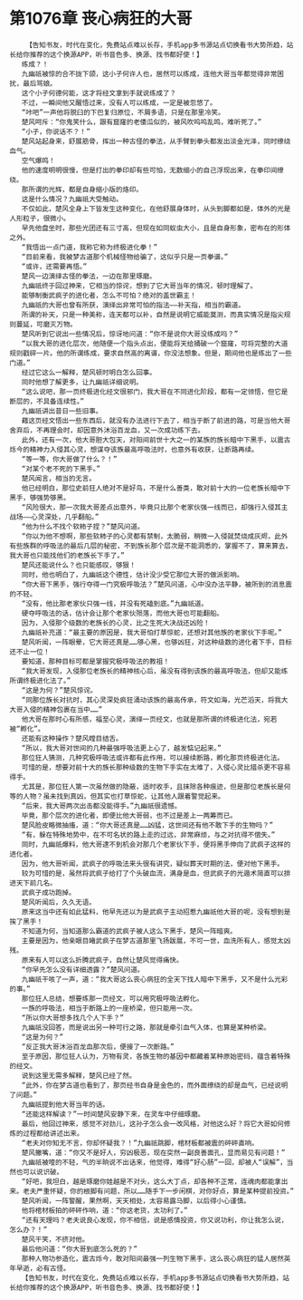 # 第1076章 丧心病狂的大哥
        【告知书友，时代在变化，免费站点难以长存，手机app多书源站点切换看书大势所趋，站长给你推荐的这个换源APP，听书音色多、换源、找书都好使！】
       练成？！
       九幽祇被惊的合不拢下颌，这小子何许人也，居然可以练成，连他大哥当年都觉得非常困扰，最后骂娘。
       这个小子何德何能，这才将经文拿到手就说练成了？
       不过，一瞬间他又醒悟过来，没有人可以练成，一定是被忽悠了。
       “咔吧”一声他将脱臼的下巴复归原位，不屑多语，只是在那里冷笑。
       楚风呵斥：“你鬼笑什么，跟有窟窿的老倭瓜似的，被风吹呜呜乱鸣，难听死了。”
       “小子，你说话不？！”
       楚风站起身来，舒展筋骨，挥出一种古怪的拳法，从手臂到拳头都发出淡金光泽，同时缭绕血气。
       空气爆鸣！
       他的速度明明很慢，但是打出的拳印却有些可怕，无数细小的自己浮现出来，在拳印间缭绕。
       那所谓的光辉，都是自身缩小版的烙印。
       这是什么情况？九幽祇大受触动。
       不仅如此，楚风全身上下皆发生这种变化，在他舒展身体时，从头到脚都如是，体外的光是人形粒子，很微小。
       早先他盘坐时，那些光团还有三寸高，但现在如同蚁虫大小，且是自身形象，密布在的形体之外。
       “我悟出一点门道，我称它称为终极进化拳！”
       “目前来看，我被梦古道那个机械怪物给骗了，这似乎只是一页拳谱。”
       “或许，还需要再悟。”
       楚风一边演绎古怪的拳法，一边在那里琢磨。
       九幽祇终于回过神来，它相当的惊诧，想到了它大哥当年的情况，顿时理解了。
       能够制衡武疯子的进化者，怎么不可怕？绝对的盖世霸主！
       九幽祇的大哥也曾有所获，演绎出非常可怕的指法——补天指，相当的霸道。
       所谓的补天，只是一种美称，连天都可以补，自然是说明它威能莫测，而真实情况是指尖规则蔓延，可磨灭万物。
       楚风听到它说出一些情况后，惊讶地问道：“你不是说你大哥没练成吗？”
       “以我大哥的进化层次，他随便一个指头点出，便能将天给捅破一个窟窿，可将完整的大道规则戳碎一片。他的所谓练成，要求自然高的离谱，你没法想象。但是，期间他也是练出了一些门道。”
       经过它这么一解释，楚风顿时明白怎么回事。
       同时他想了解更多，让九幽祇详细说明。
       “这么说吧，那一页终极进化经文很邪门，我大哥在不同进化阶段，都有一定领悟，但它是断层的，不具备连续性。”
       九幽祇讲出昔日一些旧事。
       藉这页经文悟出一些东西后，就没有办法进行下去了，相当于断了前进的路，可是当他大哥舍弃后，不再理会时，却因意外沐浴百龙血，又一次成功练下去。
       此外，还有一次，他大哥胆大包天，对阳间前世十大之一的某族的族长暗中下黑手，以震古烁今的精神力入侵其心灵，想谋夺该族最高呼吸法时，也意外有收获，让断路再续。
       “等一等，你大哥做了什么？！”
       “对某个老不死的下黑手。”
       楚风闻言，相当的无言。
       他已经明白，那位史前狂人绝对不是好鸟，不是什么善类，敢对前十大的一位老族长暗中下黑手，够强势够黑。
       “风险很大，那一次我大哥差点出意外，毕竟只比那个老家伙强一线而已，却强行入侵其主战场——心灵深处，几乎翻船。”
       “他为什么不找个软柿子捏？”楚风问道。
       “你以为他不想啊，那些软柿子的心灵都有禁制，太脆弱，稍微一入侵就焚烧成灰烬，此外有些族群的呼吸法的最后几层的秘密，不到族长那个层次是不能洞悉的，掌握不了，算来算去，我大哥也只能找他们的老族长下手了。”
       楚风还能说什么？也只能感叹，够狠！
       同时，他也明白了，九幽祇这个德性，估计没少受它那位大哥的做派影响。
       “你大哥下黑手，强行夺得一门究极呼吸法？”楚风问道，心中没办法平静，被所到的消息震的不轻。
       “没有，他比那老家伙只强一线，并没有死磕到底。”九幽祇道。
       硬夺呼吸法的话，估计会让那个老家伙殒落，而他大哥也可能翻船。
       因为，入侵那个级数的老族长的心灵，比之生死大决战还凶险！
       九幽祇补充道：“最主要的原因是，我大哥怕打草惊蛇，还想对其他族的老家伙下手呢。”
       楚风听闻，一阵眼晕，它大哥还真是……够心黑，也够凶狂，对这种级数的进化者下手，目标还不止一位！
       要知道，那种目标可都是掌握究极呼吸法的教祖！
       “我大哥发现，入侵那位老族长的精神核心后，虽没有得到该族的最高呼吸法，但却又能练所谓终极进化法了。”
       “这是为何？”楚风惊诧。
       “同那位族长对抗时，其心灵深处疯狂涌动该族的最高传承，符文如海，光芒滔天，将我大大哥入侵的精神包裹在当中……”
       他大哥在那时心有所感，福至心灵，演绎一页经文，也就是那所谓的终极进化法，宛若被“孵化”。
       还能有这种操作？楚风瞠目结舌。
       “所以，我大哥对世间的几种最强呼吸法更上心了，越发惦记起来。”
       那位狂人猜测，几种究极呼吸法或许都有此作用，可以接续断路，孵化那页终极进化法。
       可惜的是，想要对前十大的族长那种级数的生物下手实在太难了，入侵心灵比猎杀更不容易得手。
       尤其是，那位狂人第一次虽然做的隐蔽，适时收手，且抹除各种痕迹，但是那位老族长是何等的人物？虽未找到真凶，但其实也打草惊蛇，让其他人跟着警觉起来。
       “后来，我大哥两次出击都没能得手。”九幽祇很遗憾。
       毕竟，那个层次的进化者，即便比他大哥弱，也不过是差上一两筹而已。
       楚风脸皮略微抽搐，道：“你大哥还真是……凶猛，这世间还有他不敢下手的生物吗？”
       “有，躲在特殊地势中，在不可名状的路上走的过远，非常麻烦，与之对抗得不偿失。”
       同时，九幽祇爆料，他大哥逮不到机会对那几个老家伙下手，便将黑手伸向了武疯子这样的进化者。
       因为，他大哥听闻，武疯子的呼吸法来头很有讲究，疑似葬天时期的法，便对他下黑手。
       较为可惜的是，虽然将武疯子给打了个头破血流，满身是血，但武疯子的光遁术简直可以排进天下前几名。
       武疯子成功跑掉。
       楚风听闻后，久久无语。
       原来这当中还有如此猛料，他早先还以为是武疯子主动招惹九幽祇他大哥的呢，没有想到是挨了黑手！
       不知道为何，当知道那么霸道的武疯子被人这么下黑手，楚风一阵暗爽。
       主要是因为，他亲眼目睹武疯子在梦古道那里飞扬跋扈，不可一世，血洗所有人，感觉太凶残。
       原来有人可以这么折腾武疯子，自然让楚风觉得痛快。
       “你早先怎么没有详细透露？”楚风问道。
       九幽祇干咳了一声，道：“我大哥这么丧心病狂的全天下找人暗中下黑手，又不是什么光彩的事。”
       那位狂人总结，想要练那一页经文，可以用究极呼吸法孵化。
       一族的呼吸法，相当于断路上的一座桥梁，但只能用一次。
       “所以你大哥想多找几个人下手？”
       九幽祇没回答，而是说出另一种可行之路，那就是牵引血气入体，也算是某种桥梁。
       “这是为何？”
       “反正我大哥沐浴百龙血那次后，便接了一次断路。”
       至于原因，那位狂人认为，万物有灵，各族生物的基因中都藏着某种原始密码，蕴含着特殊的经文。
       说到这里无需多解释，楚风已经了然。
       “此外，你在梦古道也看到了，那页经书自身是金色的，而外面缭绕的却是血气，已经说明了问题。”
       九幽祇提到他大哥当年的话。
       “还能这样解读？”一时间楚风安静下来，在灵车中仔细琢磨。
       最后，他回过神来，感觉不对劲儿，这孙子怎么会一改风格，对他这么好？将它大哥如何修炼的过程都给讲述出来。
       “老夫对你知无不言，你却怀疑我？！”九幽祇跳脚，棺材板都被震的砰砰直响。
       楚风撇嘴，道：“你又不是好人，穷凶极恶，现在突然一副良善面孔，显而易见有问题！”
       九幽祇被噎的不轻，气的半晌说不出话来，他觉得，难得“好心肠”一回，却被人“误解”，当然也可以说识破。
       “好吧，我坦白，越是琢磨你娃越是不对头，这么大丁点，却各种不正常，连魂肉都能拿出来。老夫严重怀疑，你的根脚有问题，所以……随手下一步闲棋，对你好点，算是某种提前投资。”
       楚风听闻，一阵警醒，果然啊，天天相处，太容易露马脚，以后得小心谨慎。
       他将棺材板拍的砰砰作响，道：“你这老货，太功利了。”
       “还有天理吗？老夫说良心发现，你不相信，说是感情投资，你又说功利，你让我怎么说，怎么办？！”
       楚风干笑，不挤对他。
       最后他问道：“你大哥到底怎么死的？”
       那种人物功参造化，震古烁今，敢对阳间最强一列生物下黑手，这么丧心病狂的猛人居然英年早逝，必有古怪。
       【告知书友，时代在变化，免费站点难以长存，手机app多书源站点切换看书大势所趋，站长给你推荐的这个换源APP，听书音色多、换源、找书都好使！】